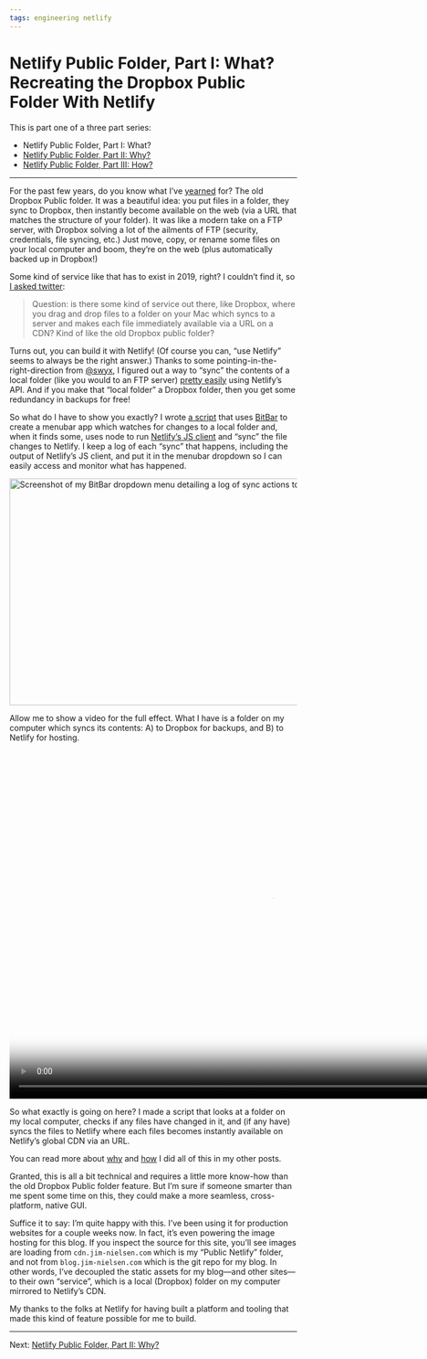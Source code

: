 ```yaml
---
tags: engineering netlify
---
```


# Netlify Public Folder, Part I: What? Recreating the Dropbox Public Folder With Netlify

This is part one of a three part series:

- Netlify Public Folder, Part I: What?
- [Netlify Public Folder, Part II: Why?](/2019/netlify-public-folder-part-ii-why/)
- [Netlify Public Folder, Part III: How?](/2019/netlify-public-folder-part-iii-how/)

---

For the past few years, do you know what I’ve [yearned](https://youtu.be/vnqBAuehmhM?t=82) for? The old Dropbox Public folder. It was a beautiful idea: you put files in a folder, they sync to Dropbox, then instantly become available on the web (via a URL that matches the structure of your folder). It was like a modern take on a FTP server, with Dropbox solving a lot of the ailments of FTP (security, credentials, file syncing, etc.) Just move, copy, or rename some files on your local computer and boom, they’re on the web (plus automatically backed up in Dropbox!)

Some kind of service like that has to exist in 2019, right? I couldn’t find it, so [I asked twitter](https://twitter.com/jimniels/status/1176892638143713280?s=20):

> Question: is there some kind of service out there, like Dropbox, where you drag and drop files to a folder on your Mac which syncs to a server and makes each file immediately available via a URL on a CDN? Kind of like the old Dropbox public folder?

Turns out, you can build it with Netlify! (Of course you can, “use Netlify” seems to always be the right answer.)  Thanks to some pointing-in-the-right-direction from [@swyx](https://twitter.com/swyx), I figured out a way to “sync” the contents of a local folder (like you would to an FTP server) [pretty easily](https://twitter.com/jimniels/status/1182305914575114240?s=20) using Netlify’s API. And if you make that “local folder” a Dropbox folder, then you get some redundancy in backups for free! 

So what do I have to show you exactly? I wrote [a script](https://github.com/jimniels/bitbar/blob/master/src/bitbar-scripts/netlify-sync.1m.js) that uses [BitBar](https://getbitbar.com) to create a menubar app which watches for changes to a local folder and, when it finds some, uses node to run [Netlify’s JS client](https://www.npmjs.com/package/netlify) and “sync” the file changes to Netlify. I keep a log of each “sync” that happens, including the output of Netlify’s JS client, and put it in the menubar dropdown so I can easily access and monitor what has happened.

<img src="https://cdn.jim-nielsen.com/blog/2019/netlify-lm-bitbar-dropdown.png" alt="Screenshot of my BitBar dropdown menu detailing a log of sync actions to Netlify" width="564" height="397" />

Allow me to show a video for the full effect. What I have is a folder on my computer which syncs its contents: A) to Dropbox for backups, and B) to Netlify for hosting. 

<video
  controls
	src="https://cdn.jim-nielsen.com/blog/2019/netlify-lm-video.mp4"
	poster="https://cdn.jim-nielsen.com/blog/2019/netlify-lm-video-poster.jpg"
	width="920"
	height="610">
</video>

So what exactly is going on here? I made a script that looks at a folder on my local computer, checks if any files have changed in it, and (if any have) syncs the files to Netlify where each files becomes instantly available on Netlify’s global CDN via an URL. 

You can read more about [why](https://blog.jim-nielsen.com/2019/netlify-public-folder-part-ii-why/) and [how](https://blog.jim-nielsen.com/2019/netlify-public-folder-part-iii-how/) I did all of this in my other posts.

Granted, this is all a bit technical and requires a little more know-how than the old Dropbox Public folder feature. But I’m sure if someone smarter than me spent some time on this, they could make a more seamless, cross-platform, native GUI. 

Suffice it to say: I’m quite happy with this. I’ve been using it for production websites for a couple weeks now. In fact, it’s even powering the image hosting for this blog. If you inspect the source for this site, you’ll see images are loading from `cdn.jim-nielsen.com` which is my “Public Netlify” folder, and not from `blog.jim-nielsen.com` which is the git repo for my blog. In other words, I’ve decoupled the static assets for my blog—and other sites—to their own “service”, which is a local (Dropbox) folder on my computer mirrored to Netlify’s CDN.

My thanks to the folks at Netlify for having built a platform and tooling that made this kind of feature possible for me to build.

---

Next: [Netlify Public Folder, Part II: Why?](/2019/netlify-public-folder-part-ii-why/)
